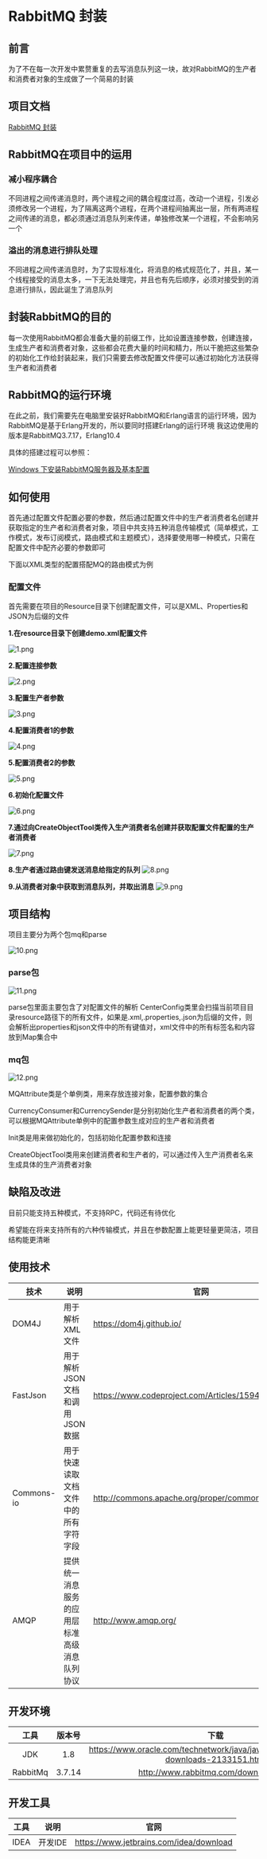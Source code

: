 # RabbitMQ 封装

## 前言
为了不在每一次开发中累赘重复的去写消息队列这一块，故对RabbitMQ的生产者和消费者对象的生成做了一个简易的封装

## 项目文档
[RabbitMQ 封装](http://192.168.10.61:54321/root/rabbitmq-framework.git)

## RabbitMQ在项目中的运用

### 减小程序耦合

不同进程之间传递消息时，两个进程之间的耦合程度过高，改动一个进程，引发必须修改另一个进程，为了隔离这两个进程，在两个进程间抽离出一层，所有两进程之间传递的消息，都必须通过消息队列来传递，单独修改某一个进程，不会影响另一个

### 溢出的消息进行排队处理

不同进程之间传递消息时，为了实现标准化，将消息的格式规范化了，并且，某一个线程接受的消息太多，一下无法处理完，并且也有先后顺序，必须对接受到的消息进行排队，因此诞生了消息队列

## 封装RabbitMQ的目的
每一次使用RabbitMQ都会准备大量的前缀工作，比如设置连接参数，创建连接，生成生产者和消费者对象，这些都会花费大量的时间和精力，所以干脆把这些繁杂的初始化工作给封装起来，我们只需要去修改配置文件便可以通过初始化方法获得生产者和消费者


## RabbitMQ的运行环境
在此之前，我们需要先在电脑里安装好RabbitMQ和Erlang语言的运行环境，因为RabbitMQ是基于Erlang开发的，所以要同时搭建Erlang的运行环境
我这边使用的版本是RabbitMQ3.7.17，Erlang10.4

具体的搭建过程可以参照：

[Windows 下安装RabbitMQ服务器及基本配置](https://www.cnblogs.com/vaiyanzi/p/9531607.html)

## 如何使用
首先通过配置文件配置必要的参数，然后通过配置文件中的生产者消费者名创建并获取指定的生产者和消费者对象，项目中共支持五种消息传输模式（简单模式，工作模式，发布订阅模式，路由模式和主题模式），选择要使用哪一种模式，只需在配置文件中配齐必要的参数即可

下面以XML类型的配置搭配MQ的路由模式为例

### 配置文件
首先需要在项目的Resource目录下创建配置文件，可以是XML、Properties和JSON为后缀的文件

**1.在resource目录下创建demo.xml配置文件**

![1.png](https://raw.githubusercontent.com/KevinWRK/image-repository/master/rabbitmq-image/1.png
)

**2.配置连接参数**

![2.png](https://raw.githubusercontent.com/KevinWRK/image-repository/master/rabbitmq-image/2.png)

**3.配置生产者参数**

![3.png](https://raw.githubusercontent.com/KevinWRK/image-repository/master/rabbitmq-image/3.png)

**4.配置消费者1的参数**

![4.png](https://raw.githubusercontent.com/KevinWRK/image-repository/master/rabbitmq-image/4.png)

**5.配置消费者2的参数**

![5.png](https://raw.githubusercontent.com/KevinWRK/image-repository/master/rabbitmq-image/5.png)

**6.初始化配置文件**

![6.png](https://raw.githubusercontent.com/KevinWRK/image-repository/master/rabbitmq-image/6.png)


**7.通过向CreateObjectTool类传入生产消费者名创建并获取配置文件配置的生产者消费者**

![7.png](https://raw.githubusercontent.com/KevinWRK/image-repository/master/rabbitmq-image/7.png)


**8.生产者通过路由键发送消息给指定的队列**
![8.png](https://raw.githubusercontent.com/KevinWRK/image-repository/master/rabbitmq-image/8.png)

**9.从消费者对象中获取到消息队列，并取出消息**
![9.png](https://raw.githubusercontent.com/KevinWRK/image-repository/master/rabbitmq-image/9.png)


## 项目结构

项目主要分为两个包mq和parse

![10.png](https://raw.githubusercontent.com/KevinWRK/image-repository/master/rabbitmq-image/10.png)


### parse包

![11.png](https://raw.githubusercontent.com/KevinWRK/image-repository/master/rabbitmq-image/11.png)

parse包里面主要包含了对配置文件的解析
CenterConfig类里会扫描当前项目目录resource路径下的所有文件，如果是.xml,.properties,.json为后缀的文件，则会解析出properties和json文件中的所有键值对，xml文件中的所有标签名和内容放到Map集合中

### mq包

![12.png](https://raw.githubusercontent.com/KevinWRK/image-repository/master/rabbitmq-image/12.png)

MQAttribute类是个单例类，用来存放连接对象，配置参数的集合

CurrencyConsumer和CurrencySender是分别初始化生产者和消费者的两个类，可以根据MQAttribute单例中的配置参数生成对应的生产者和消费者

Init类是用来做初始化的，包括初始化配置参数和连接

CreateObjectTool类用来创建消费者和生产者的，可以通过传入生产消费者名来生成具体的生产消费者对象

## 缺陷及改进

目前只能支持五种模式，不支持RPC，代码还有待优化

希望能在将来支持所有的六种传输模式，并且在参数配置上能更轻量更简洁，项目结构能更清晰

## 使用技术
技术 | 说明 | 官网 
----|----|---- 
DOM4J | 用于解析XML文件 | https://dom4j.github.io/
FastJson | 用于解析JSON文档和调用JSON数据 | https://www.codeproject.com/Articles/159450/fastJSON 
Commons-io | 用于快速读取文档文件中的所有字符字段 | http://commons.apache.org/proper/commons-io/ 
AMQP | 提供统一消息服务的应用层标准高级消息队列协议 | http://www.amqp.org/


## 开发环境
| 工具 | 版本号 | 下载 |
| :----: | :----: | :----: |
| JDK | 1.8 | https://www.oracle.com/technetwork/java/javase/downloads/jdk8-downloads-2133151.html |
| RabbitMq | 3.7.14 | http://www.rabbitmq.com/download.html |


## 开发工具
| 工具 | 说明 | 官网 |
| ----|----|---- |
|IDEA | 开发IDE | https://www.jetbrains.com/idea/download |
